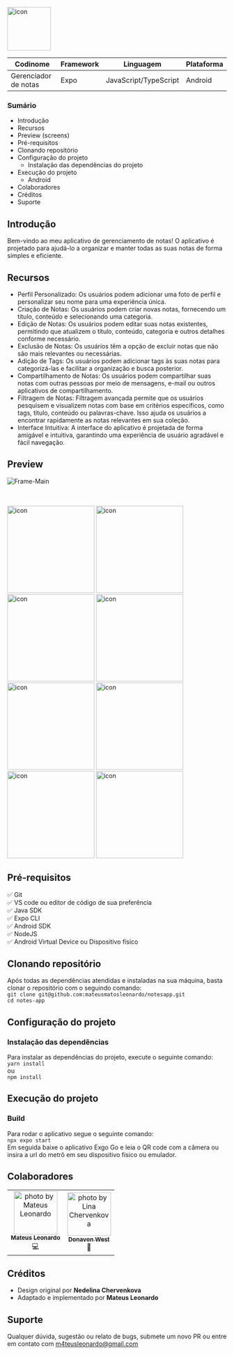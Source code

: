 <img src="https://github.com/mateusmatosleonardo/notes-app/assets/73812069/893ac71e-4c91-4322-bbd5-b968cd9304c5" width="100px;" alt="icon"/><br>

| Codinome | Framework | Linguagem | Plataforma |
|---|---|---|---|
| Gerenciador de notas | Expo | JavaScript/TypeScript | Android |

### Sumário
- Introdução
- Recursos
- Preview (screens)
- Pré-requisitos
- Clonando repositório
- Configuração do projeto
  - Instalação das dependências do projeto
- Execução do projeto
  - Android
- Colaboradores
- Créditos
- Suporte
  

## Introdução
Bem-vindo ao meu aplicativo de gerenciamento de notas! O aplicativo é projetado para ajudá-lo a organizar e manter todas as suas notas de forma simples e eficiente.

## Recursos
- Perfil Personalizado: Os usuários podem adicionar uma foto de perfil e personalizar seu nome para uma experiência única.
- Criação de Notas: Os usuários podem criar novas notas, fornecendo um título, conteúdo e selecionando uma categoria.
-  Edição de Notas: Os usuários podem editar suas notas existentes, permitindo que atualizem o título, conteúdo, categoria e outros detalhes conforme necessário.
- Exclusão de Notas: Os usuários têm a opção de excluir notas que não são mais relevantes ou necessárias.
- Adição de Tags: Os usuários podem adicionar tags às suas notas para categorizá-las e facilitar a organização e busca posterior.
- Compartilhamento de Notas: Os usuários podem compartilhar suas notas com outras pessoas por meio de mensagens, e-mail ou outros aplicativos de compartilhamento.
- Filtragem de Notas: Filtragem avançada permite que os usuários pesquisem e visualizem notas com base em critérios específicos, como tags, título, conteúdo ou palavras-chave. Isso ajuda os usuários a encontrar rapidamente as notas relevantes em sua coleção.
- Interface Intuitiva: A interface do aplicativo é projetada de forma amigável e intuitiva, garantindo uma experiência de usuário agradável e fácil navegação.


## Preview
![Frame-Main](https://github.com/mateusmatosleonardo/notes-app/assets/73812069/5c241a4c-d588-4293-82a5-c55f8e332757)

<br>
<br>
<img src="https://github.com/mateusmatosleonardo/notes-app/assets/73812069/268e5eab-72ed-4cca-8501-bf8c93063349" width="200px;" alt="icon"/>
<img src="https://github.com/mateusmatosleonardo/notes-app/assets/73812069/1160aeba-9ee0-4e78-bb97-0433ab9267cf" width="200px;" alt="icon"/>
<img src="https://github.com/mateusmatosleonardo/notes-app/assets/73812069/e93f234c-38a8-4d91-aaf4-835edd54d81a" width="200px;" alt="icon"/>
<img src="https://github.com/mateusmatosleonardo/notes-app/assets/73812069/dbfaa1c1-b235-42f9-b6b5-0924310888c6" width="200px;" alt="icon"/>
<img src="https://github.com/mateusmatosleonardo/notes-app/assets/73812069/76094e95-36e9-4f44-b70b-38cea71478cb" width="200px;" alt="icon"/>
<img src="https://github.com/mateusmatosleonardo/notes-app/assets/73812069/455a2057-902e-409c-b8e1-58b35cc28e25" width="200px;" alt="icon"/>
<img src="https://github.com/mateusmatosleonardo/notes-app/assets/73812069/592c390f-9d43-4d20-b397-aafd6c164308" width="200px;" alt="icon"/>
<img src="https://github.com/mateusmatosleonardo/notes-app/assets/73812069/54a24cc9-360c-489e-9333-1f92356bd4c3" width="200px;" alt="icon"/>

<!--![invisible](https://github.com/mateusmatosleonardo/notes-app/assets/73812069/fdd70eea-978a-45e6-9482-e111043d9bb6)-->
<br>
<!--
<img src="https://github.com/mateusmatosleonardo/notes-app/assets/73812069/5338432a-b2bf-4158-a4d2-9cacdeeacd30" width="200px;" alt="icon"/>
<img src="https://github.com/mateusmatosleonardo/notes-app/assets/73812069/b3e0e8af-e171-46e8-b117-7d5ab27ab557" width="200px;" alt="icon"/>
<img src="https://github.com/mateusmatosleonardo/notes-app/assets/73812069/d60f4e96-a916-4a15-a81d-7d64da62973d" width="200px;" alt="icon"/>
<img src="https://github.com/mateusmatosleonardo/notes-app/assets/73812069/f99a27d1-d759-44bb-bf22-d9a640b8cbcb" width="200px;" alt="icon"/>
-->

## Pré-requisitos

 ✅ Git
 <br>
 ✅ VS code ou editor de código de sua preferência
 <br>
 ✅ Java SDK
 <br>
 ✅ Expo CLI
 <br>
 ✅ Android SDK
 <br>
 ✅ NodeJS
 <br>
 ✅ Android Virtual Device ou Dispositivo físico
 <br>

## Clonando repositório
Após todas as dependências atendidas e instaladas na sua máquina, basta clonar o repositório com o seguindo comando:
<br>
`git clone git@github.com:mateusmatosleonardo/notesapp.git`
<br>
`cd notes-app`

## Configuração do projeto

### Instalação das dependências
Para instalar as dependências do projeto, execute o seguinte comando:
<br>
`yarn install`
<br>
ou
<br>
`npm install`

## Execução do projeto

### Build
Para rodar o aplicativo segue o seguinte comando:
<br>
`npx expo start`
<br>
Em seguida baixe o aplicativo Exgo Go e leia o QR code com a câmera ou insira a url do metrô em seu dispositivo físico ou emulador.

## Colaboradores
<table>
  <tr>
    <td align="center">
      <a href="https://m4teusdev.vercel.app">
        <img src="https://avatars.githubusercontent.com/u/73812069?v=4" width="100px;" alt="photo by Mateus Leonardo" />
        <br />
        <sub>
          <b>Mateus Leonardo</b>
        </sub>
        <br />
      </a>
      <a title="Code">💻</a>
    </td>
    <td align="center">
      <a href="https://github.com/linachervenkova">
        <img src="https://avatars.githubusercontent.com/u/110020424?v=4" width="100px;" alt="photo by Lina Chervenkova"/>
        <br />
        <sub>
          <b>Donavon West</b>
        </sub>
      </a>
      <br />
     <a title="Design">🎨</a>
    </td>
</table>  

## Créditos
- Design original por **Nedelina Chervenkova**
- Adaptado e implementado por **Mateus Leonardo**

## Suporte
Qualquer dúvida, sugestão ou relato de bugs, submete um novo PR ou entre em contato com m4teusleonardo@gmail.com
